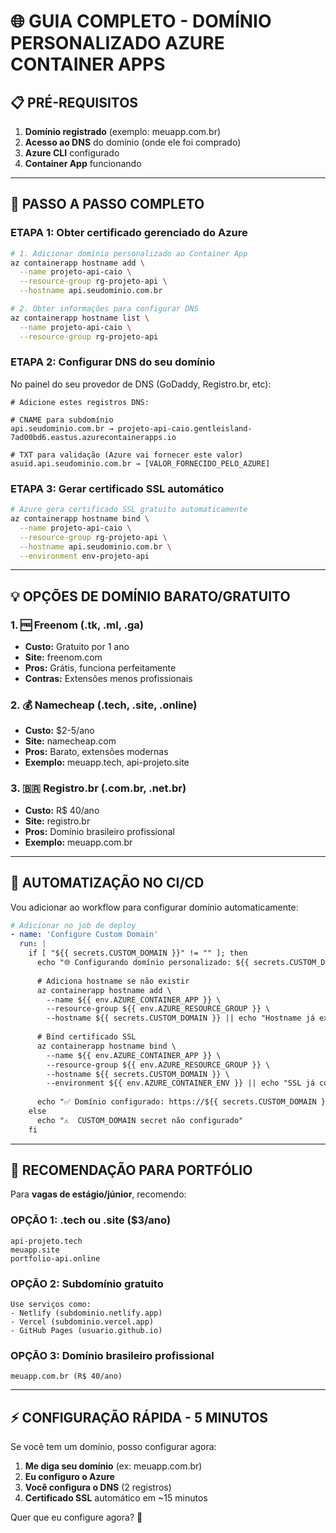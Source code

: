 # 🌐 GUIA COMPLETO - DOMÍNIO PERSONALIZADO AZURE CONTAINER APPS

## 📋 PRÉ-REQUISITOS

1. **Domínio registrado** (exemplo: meuapp.com.br)
2. **Acesso ao DNS** do domínio (onde ele foi comprado)
3. **Azure CLI** configurado
4. **Container App** funcionando

---

## 🚀 PASSO A PASSO COMPLETO

### **ETAPA 1: Obter certificado gerenciado do Azure**

```bash
# 1. Adicionar domínio personalizado ao Container App
az containerapp hostname add \
  --name projeto-api-caio \
  --resource-group rg-projeto-api \
  --hostname api.seudominio.com.br

# 2. Obter informações para configurar DNS
az containerapp hostname list \
  --name projeto-api-caio \
  --resource-group rg-projeto-api
```

### **ETAPA 2: Configurar DNS do seu domínio**

No painel do seu provedor de DNS (GoDaddy, Registro.br, etc):

```dns
# Adicione estes registros DNS:

# CNAME para subdomínio
api.seudominio.com.br → projeto-api-caio.gentleisland-7ad00bd6.eastus.azurecontainerapps.io

# TXT para validação (Azure vai fornecer este valor)
asuid.api.seudominio.com.br → [VALOR_FORNECIDO_PELO_AZURE]
```

### **ETAPA 3: Gerar certificado SSL automático**

```bash
# Azure gera certificado SSL gratuito automaticamente
az containerapp hostname bind \
  --name projeto-api-caio \
  --resource-group rg-projeto-api \
  --hostname api.seudominio.com.br \
  --environment env-projeto-api
```

---

## 💡 OPÇÕES DE DOMÍNIO BARATO/GRATUITO

### **1. 🆓 Freenom (.tk, .ml, .ga)**
- **Custo:** Gratuito por 1 ano
- **Site:** freenom.com
- **Pros:** Grátis, funciona perfeitamente
- **Contras:** Extensões menos profissionais

### **2. 💰 Namecheap (.tech, .site, .online)**
- **Custo:** $2-5/ano
- **Site:** namecheap.com  
- **Pros:** Barato, extensões modernas
- **Exemplo:** meuapp.tech, api-projeto.site

### **3. 🇧🇷 Registro.br (.com.br, .net.br)**
- **Custo:** R$ 40/ano
- **Site:** registro.br
- **Pros:** Domínio brasileiro profissional
- **Exemplo:** meuapp.com.br

---

## 🤖 AUTOMATIZAÇÃO NO CI/CD

Vou adicionar ao workflow para configurar domínio automaticamente:

```yaml
# Adicionar no job de deploy
- name: 'Configure Custom Domain'
  run: |
    if [ "${{ secrets.CUSTOM_DOMAIN }}" != "" ]; then
      echo "🌐 Configurando domínio personalizado: ${{ secrets.CUSTOM_DOMAIN }}"
      
      # Adiciona hostname se não existir
      az containerapp hostname add \
        --name ${{ env.AZURE_CONTAINER_APP }} \
        --resource-group ${{ env.AZURE_RESOURCE_GROUP }} \
        --hostname ${{ secrets.CUSTOM_DOMAIN }} || echo "Hostname já existe"
        
      # Bind certificado SSL
      az containerapp hostname bind \
        --name ${{ env.AZURE_CONTAINER_APP }} \
        --resource-group ${{ env.AZURE_RESOURCE_GROUP }} \
        --hostname ${{ secrets.CUSTOM_DOMAIN }} \
        --environment ${{ env.AZURE_CONTAINER_ENV }} || echo "SSL já configurado"
        
      echo "✅ Domínio configurado: https://${{ secrets.CUSTOM_DOMAIN }}"
    else
      echo "⚠️  CUSTOM_DOMAIN secret não configurado"
    fi
```

---

## 🎯 RECOMENDAÇÃO PARA PORTFÓLIO

Para **vagas de estágio/júnior**, recomendo:

### **OPÇÃO 1: .tech ou .site ($3/ano)**
```
api-projeto.tech
meuapp.site  
portfolio-api.online
```

### **OPÇÃO 2: Subdomínio gratuito**
```
Use serviços como:
- Netlify (subdominio.netlify.app)  
- Vercel (subdominio.vercel.app)
- GitHub Pages (usuario.github.io)
```

### **OPÇÃO 3: Domínio brasileiro profissional**
```
meuapp.com.br (R$ 40/ano)
```

---

## ⚡ CONFIGURAÇÃO RÁPIDA - 5 MINUTOS

Se você tem um domínio, posso configurar agora:

1. **Me diga seu domínio** (ex: meuapp.com.br)
2. **Eu configuro o Azure** 
3. **Você configura o DNS** (2 registros)
4. **Certificado SSL** automático em ~15 minutos

Quer que eu configure agora? 🚀